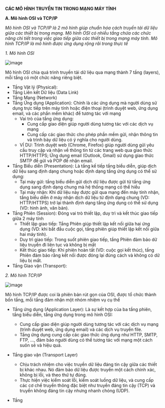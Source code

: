 **CÁC MÔ HÌNH TRUYỀN TIN TRONG MẠNG MÁY TÍNH**

**A. Mô hình OSI và TCP/IP**

*Mô hình OSI và TCP/IP là 2 mô hình giúp chuẩn hóa cách truyền tải dữ liệu giữa các thiết bị trong mạng. Mô hình OSI có nhiều tầng chứa các chức năng chi tiết trong việc giao tiếp giữa các thiết bị trong mạng máy tính. Mô hình TCP/IP là mô hình được ứng dụng rộng rãi trong thực tế*

*1. Mô hình OSI*

  ![image](https://github.com/user-attachments/assets/94f81852-11b8-43ff-8612-5045f37d28b4)

Mô hình OSI chia quá trình truyền tải dữ liệu qua mạng thành 7 tầng (layers), mỗi tầng có một chức năng riêng biệt.
- Tầng Vật lý (Physical):
- Tầng Liên kết Dữ liệu (Data Link)
- Tầng Mạng (Network)
- Tầng Ứng dụng (Application): Chính là các ứng dụng mà người dùng sử dụng trực tiếp trên máy tính hoặc điện thoại (trình duyệt web, ứng dụng email, và các phần mềm khác) để tương tác với mạng 
  - Vai trò của tầng ứng dụng:
    - Cung cấp giao diện giúp người dùng tương tác với các dịch vụ mạng
    - Cung cấp các giao thức cho phép phần mềm gửi, nhận thông tin và trình bày dữ liệu có ý nghĩa cho người dùng.
  - VÍ DU: Trình duyệt web (Chrome, Firefox) giúp người dùng gửi yêu cầu truy cập và nhận về thông tin từ các trang web qua giao thức HTTP/HTTPS; Ứng dụng email (Outlook, Gmail) sử dụng giao thức SMTP để gửi và POP để nhận email.
- Tầng Biểu diễn (Presentation): Là tầng kế tiếp tầng biểu diễn, giúp dịch dữ liệu sang định dạng chung hoặc định dạng tầng ứng dụng có thể sử dụng:
  - Tại máy gửi: tầng biểu diễn gửi dịch dữ liệu được gửi từ tầng ứng dụng sang định dạng chung mà hệ thống mạng có thể hiểu
  - Tại máy nhận: Khi dữ liệu này được gửi qua mạng đến máy tính nhận, tầng biểu diễn ở máy nhận dịch dữ liệu từ định dạng chung (VD: HTTP/HTTPS) trở lại thành định dạng tầng ứng dụng có thể sử dụng (VD: hình ảnh, văn bản).
- Tầng Phiên (Session): Đóng vai trò thiết lập, duy trì và kết thúc giao tiếp giữa 2 máy tính
  - Thiết lập giao tiếp: Tầng Phiên giúp thiết lập kết nối giữa hai ứng dụng (VD: khi bắt đầu cuộc gọi, tầng phiên giúp thiết lập kết nối giữa hai máy tính).
  - Duy trì giao tiếp: Trong suốt phiên giao tiếp, tầng Phiên đảm bảo dữ liệu truyền đi liên tục và không bị mất
  - Kết thúc giao tiếp: Khi phiên hoàn tất (VD: cuộc gọi kết thúc), tầng Phiên đảm bảo rằng kết nối được đóng lại đúng cách và không có dữ liệu bị mất.
- Tầng Giao vận (Transport): 
  
*2. Mô hình TCP/IP*

![image](https://github.com/user-attachments/assets/eb77dd67-e45a-4046-ac98-ac9382318be5)

Mô hình TCP/IP được coi là phiên bản rút gọn của OSI, được tổ chức thành bốn tầng, mỗi tầng đảm nhận một nhóm nhiệm vụ cụ thể
- Tầng ứng dụng (Application Layer): Là sự kết hợp của ba tầng phiên, tầng biểu diễn, tầng ứng dụng trong mô hình OSI:
  - Cung cấp giao diện giúp người dùng tương tác với các dịch vụ mạng (trình duyệt web, ứng dụng email) và các dịch vụ truyền file.
  - Tầng ứng dụng cung cấp các giao thức ứng dụng như HTTP, SMTP, FTP, ..., đảm bảo người dùng có thể tương tác với mạng một cách suôn sẻ và hiệu quả.
- Tầng giao vận (Transport Layer)
  - Chịu trách nhiệm cho việc truyền dữ liệu đáng tin cậy giữa các thiết bị khác nhau. Nó đảm bảo dữ liệu được truyền một cách chính xác, không bị lỗi, và theo thứ tự đúng.
  - Thực hiện việc kiểm soát lỗi, kiểm soát luồng dữ liệu, và cung cấp các cơ chế truyền thông đặc biệt như truyền đáng tin cậy (TCP) và truyền không đáng tin cậy nhưng nhanh chóng (UDP).

- Tầng



  
